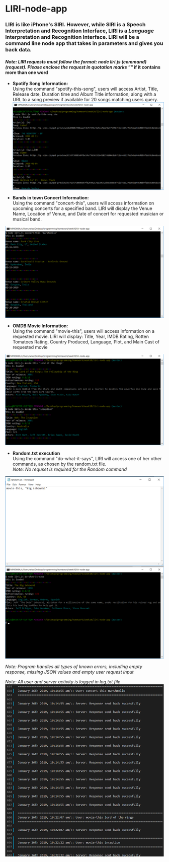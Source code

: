 # LIRI-node-app
### LIRI is like iPhone's SIRI. However, while SIRI is a Speech Interpretation and Recognition Interface, LIRI is a _Language_ Interpretation and Recognition Interface. LIRI will be a command line node app that takes in parameters and gives you back data.
#### _Note: LIRI requests must follow the format: node liri.js (command) (request). Please enclose the request in quotation marks ""_ if it contains more than one word

* **Spotify Song Information:**  
Using the command "spotify-this-song", users will access Artist, Title, Release date, Duration time and Album Title information; along with a URL to a song preview if available for 20 songs matching users query.
![Spotify](assets/images/spotify-this-song.png)

* **Bands in town Concert Information:**  
Using the command "concert-this", users will access information on upcoming concerts for a specified band. LIRI will display the Venue Name, Location of Venue, and Date of concert for requested musician or musical band.

![Concert](assets/images/concert-this.png)

* **OMDB Movie Information:**  
Using the command "movie-this", users will access information on a requested movie. LIRI will display: Title, Year, IMDB Rating, Rotten Tomatoes Rating, Country Produced, Language, Plot, and Main Cast of requested movie

![Movie](assets/images/movie-this.png)

* **Random.txt execution**  
Using the command "do-what-it-says", LIRI will access one of her other commands, as chosen by the random.txt file.  
_Note: No requset is required for the Random command_

![Random1](assets/images/do-what-it-says1.png)
![Random2](assets/images/do-what-it-says2.png)


_Note: Program handles all types of known errors, including empty response, missing JSON values and empty user request input_

_Note: All user and server activity is logged in log.txt file_
![log](assets/images/log.png)